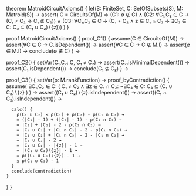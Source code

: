 theorem MatroidCircuitAxioms() {
  let(S: FiniteSet, C: SetOfSubsets(S), M: Matroid(S)) →
  assert(
    C = CircuitsOf(M) ⇒
    (C1: ∅ ∉ C) ∧
    (C2: ∀C₁,C₂ ∈ C → (C₁ ≠ C₂ ⇒ C₁ ⊈ C₂)) ∧
    (C3: ∀C₁,C₂ ∈ C → (C₁ ≠ C₂ ∧ z ∈ C₁ ∩ C₂ ⇒ ∃C₃ ∈ C: C₃ ⊆ (C₁ ∪ C₂)∖{z}))
  )
}

proof MatroidCircuitAxioms() {
  proof_C1() {
    assume(C ∈ CircuitsOf(M)) →
    assert(∀C ∈ C → C.isDependent()) →
    assert(∀C ∈ C → C ∉ M.I) →
    assert(∅ ∈ M.I) →
    conclude(∅ ∉ C)
  } →

  proof_C2() {
    setVar(C₁,C₂: C, C₁ ≠ C₂) →
    assert(C₂.isMinimalDependent()) →
    assert(C₁.isDependent()) →
    conclude(C₁ ⊈ C₂)
  } →

  proof_C3() {
    setVar(ρ: M.rankFunction) →
    proof_byContradiction() {
      assume(
        ∃C₁,C₂ ∈ C: (
          C₁ ≠ C₂ ∧
          ∃z ∈ C₁ ∩ C₂: ¬∃C₃ ∈ C: C₃ ⊆ (C₁ ∪ C₂)∖{z}
        )
      ) →
      assert((C₁ ∪ C₂)∖{z}.isIndependent()) →
      assert((C₁ ∩ C₂).isIndependent()) →
      
      calc() {
        ρ(C₁ ∪ C₂) ≤ ρ(C₁) + ρ(C₂) - ρ(C₁ ∩ C₂) →
        = (|C₁| - 1) + (|C₂| - 1) - ρ(C₁ ∩ C₂) →
        = |C₁| + |C₂| - 2 - ρ(C₁ ∩ C₂) →
        = |C₁ ∪ C₂| + |C₁ ∩ C₂| - 2 - ρ(C₁ ∩ C₂) →
        = |C₁ ∪ C₂| + |C₁ ∩ C₂| - 2 - |C₁ ∩ C₂| →
        = |C₁ ∪ C₂| - 2 →
        = |C₁ ∪ C₂| - |{z}| - 1 →
        = |(C₁ ∪ C₂)∖{z}| - 1 →
        = ρ((C₁ ∪ C₂)∖{z}) - 1 →
        ≤ ρ(C₁ ∪ C₂) - 1
      }
      conclude(contradiction)
    }
  }
}